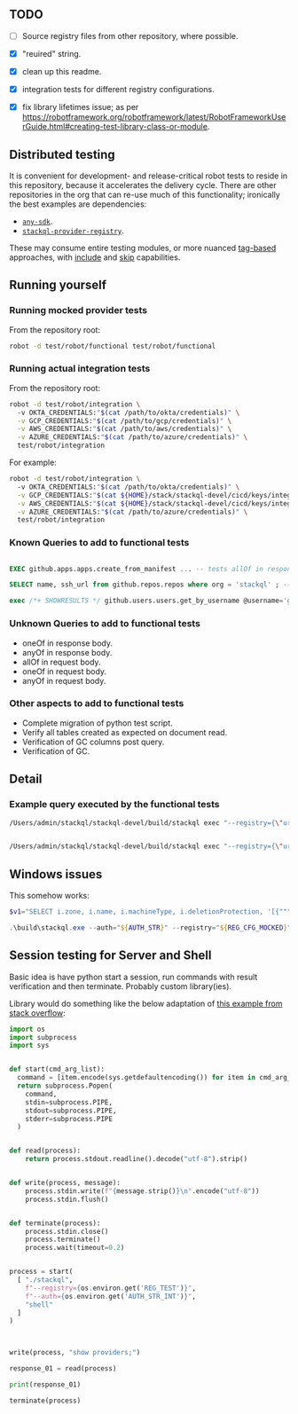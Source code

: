 

## TODO

- [ ] Source registry files from other repository, where possible.
- [x] "reuired" string.
- [x] clean up this readme.
- [x] integration tests for different registry configurations.
- [x] fix library lifetimes issue; as per https://robotframework.org/robotframework/latest/RobotFrameworkUserGuide.html#creating-test-library-class-or-module.


## Distributed testing

It is convenient for development- and release-critical robot tests to reside in this repository, because it accelerates the 
delivery cycle.  There are other repositories in the org that can re-use much of this functionality; ironically the best examples are dependencies:

- [`any-sdk`](https://github.com/stackql/any-sdk).
- [`stackql-provider-registry`](https://github.com/stackql/stackql-provider-registry).

These may consume entire testing modules, or more nuanced [tag-based](https://robotframework.org/robotframework/latest/RobotFrameworkUserGuide.html#tagging-test-cases) approaches, with [include](https://robotframework.org/robotframework/latest/RobotFrameworkUserGuide.html#by-tag-names) and [skip](https://robotframework.org/robotframework/latest/RobotFrameworkUserGuide.html#skip) capabilities.


## Running yourself

### Running mocked provider tests

From the repository root:

```sh
robot -d test/robot/functional test/robot/functional
```

### Running actual integration tests

From the repository root:

```sh
robot -d test/robot/integration \ 
  -v OKTA_CREDENTIALS:"$(cat /path/to/okta/credentials)" \
  -v GCP_CREDENTIALS:"$(cat /path/to/gcp/credentials)" \
  -v AWS_CREDENTIALS:"$(cat /path/to/aws/credentials)" \
  -v AZURE_CREDENTIALS:"$(cat /path/to/azure/credentials)" \
  test/robot/integration
```

For example:

```sh
robot -d test/robot/integration \ 
  -v OKTA_CREDENTIALS:"$(cat /path/to/okta/credentials)" \
  -v GCP_CREDENTIALS:"$(cat ${HOME}/stack/stackql-devel/cicd/keys/integration/stackql-dev-01-07d91f4abacf.json)" \
  -v AWS_CREDENTIALS:"$(cat ${HOME}/stack/stackql-devel/cicd/keys/integration/aws-auth-val.txt)" \
  -v AZURE_CREDENTIALS:"$(cat /path/to/azure/credentials)" \
  test/robot/integration
```


### Known Queries to add to functional tests

```sql

EXEC github.apps.apps.create_from_manifest ... -- tests allOf in response

SELECT name, ssh_url from github.repos.repos where org = 'stackql' ; -- tests straight to array response

exec /*+ SHOWRESULTS */ github.users.users.get_by_username @username='general-kroll-4-life'; -- was previously busted


```

### Unknown Queries to add to functional tests

- oneOf in response body.
- anyOf in response body.
- allOf in request body.
- oneOf in request body.
- anyOf in request body.


### Other aspects to add to functional tests

- Complete migration of python test script.
- Verify all tables created as expected on document read.
- Verification of GC columns post query.
- Verification of GC.

## Detail

### Example query executed by the functional tests

```bash
/Users/admin/stackql/stackql-devel/build/stackql exec "--registry={\"url\": \"file://${HOME}/stackql/stackql-devel/test/registry\", \"localDocRoot\": \"${HOME}/stackql/stackql-devel/test/registry\", \"useEmbedded\": false, \"verifyConfig\": {\"nopVerify\": true}}" "--auth={\"google\": {\"credentialsfilepath\": \"${HOME}/stackql/stackql-devel/test/assets/credentials/dummy/google/functional-test-dummy-sa-key.json\", \"type\": \"service_account\"}, \"okta\": {\"credentialsenvvar\": \"OKTA_SECRET_KEY\", \"type\": \"api_key\"}}" --tls.allowInsecure=true "select ipCidrRange, sum(5) cc  from  google.container.\`projects.aggregated.usableSubnetworks\` where projectsId = 'testing-project' group by \"ipCidrRange\" having sum(5) >= 5 order by ipCidrRange desc;"


/Users/admin/stackql/stackql-devel/build/stackql exec "--registry={\"url\": \"file://${HOME}/stackql/stackql-devel/test/empty\", \"localDocRoot\": \"${HOME}/stackql/stackql-devel/test/empty\", \"useEmbedded\": false, \"verifyConfig\": {\"nopVerify\": true}}" "--auth={\"google\": {\"credentialsfilepath\": \"${HOME}/stackql/stackql-devel/test/assets/credentials/dummy/google/functional-test-dummy-sa-key.json\", \"type\": \"service_account\"}, \"okta\": {\"credentialsenvvar\": \"OKTA_SECRET_KEY\", \"type\": \"api_key\"}}" --tls.allowInsecure=true "show providers;"
```

## Windows issues

This somehow works:

```ps1
$v1="SELECT i.zone, i.name, i.machineType, i.deletionProtection, '[{""""""subnetwork"""""":""""""' || JSON_EXTRACT(i.networkInterfaces, '$[0].subnetwork') || '""""""}]', '[{""""""boot"""""": true, """"""initializeParams"""""": { """"""diskSizeGb"""""": """"""' || JSON_EXTRACT(i.disks, '$[0].diskSizeGb') || '"""""", """"""sourceImage"""""": """"""' || d.sourceImage || '""""""}}]', i.labels FROM google.compute.instances i INNER JOIN google.compute.disks d ON i.name = d.name WHERE i.project = 'testing-project' AND i.zone = 'australia-southeast1-a' AND d.project = 'testing-project' AND d.zone = 'australia-southeast1-a' AND i.name LIKE '%' order by i.name DESC;"

.\build\stackql.exe --auth="${AUTH_STR}" --registry="${REG_CFG_MOCKED}" --tls.allowInsecure=true exec "$v1"
```

## Session testing for Server and Shell

Basic idea is have python start a session, run commands with result verification and then terminate.  Probably custom library(ies).

Library would do something like the below adaptation of [this example from stack overflow](https://stackoverflow.com/questions/19880190/interactive-input-output-using-python):

```py
import os
import subprocess
import sys


def start(cmd_arg_list):
  command = [item.encode(sys.getdefaultencoding()) for item in cmd_arg_list]
  return subprocess.Popen(
    command,
    stdin=subprocess.PIPE,
    stdout=subprocess.PIPE,
    stderr=subprocess.PIPE
  )


def read(process):
    return process.stdout.readline().decode("utf-8").strip()


def write(process, message):
    process.stdin.write(f"{message.strip()}\n".encode("utf-8"))
    process.stdin.flush()


def terminate(process):
    process.stdin.close()
    process.terminate()
    process.wait(timeout=0.2)


process = start(
  [ "./stackql",
    f"--registry={os.environ.get('REG_TEST')}",
    f"--auth={os.environ.get('AUTH_STR_INT')}",
    "shell"
  ]
)



write(process, "show providers;")

response_01 = read(process)

print(response_01)

terminate(process)

```

